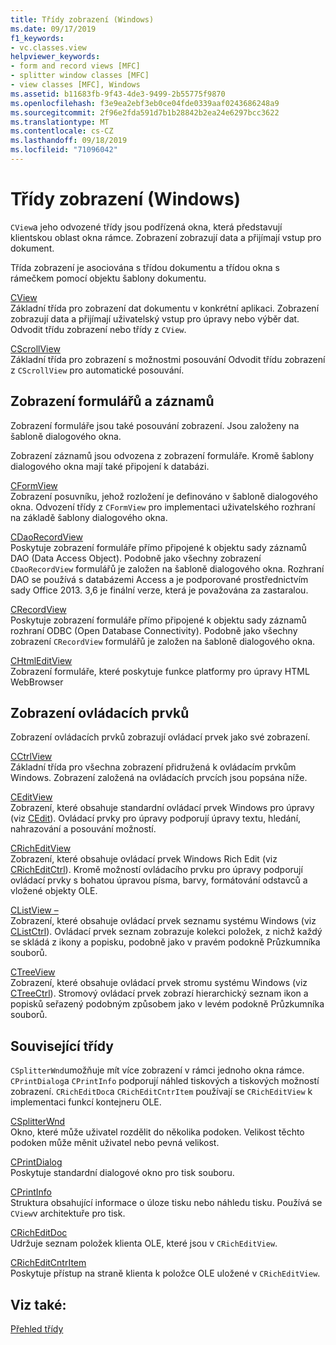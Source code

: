 ```yaml
---
title: Třídy zobrazení (Windows)
ms.date: 09/17/2019
f1_keywords:
- vc.classes.view
helpviewer_keywords:
- form and record views [MFC]
- splitter window classes [MFC]
- view classes [MFC], Windows
ms.assetid: b11683fb-9f43-4de3-9499-2b55775f9870
ms.openlocfilehash: f3e9ea2ebf3eb0ce04fde0339aaf0243686248a9
ms.sourcegitcommit: 2f96e2fda591d7b1b28842b2ea24e6297bcc3622
ms.translationtype: MT
ms.contentlocale: cs-CZ
ms.lasthandoff: 09/18/2019
ms.locfileid: "71096042"
---
```

# <a name="view-classes-windows"></a>Třídy zobrazení (Windows)

`CView`a jeho odvozené třídy jsou podřízená okna, která představují klientskou oblast okna rámce. Zobrazení zobrazují data a přijímají vstup pro dokument.

Třída zobrazení je asociována s třídou dokumentu a třídou okna s rámečkem pomocí objektu šablony dokumentu.

[CView](../mfc/reference/cview-class.md)<br/>
Základní třída pro zobrazení dat dokumentu v konkrétní aplikaci. Zobrazení zobrazují data a přijímají uživatelský vstup pro úpravy nebo výběr dat. Odvodit třídu zobrazení nebo třídy z `CView`.

[CScrollView](../mfc/reference/cscrollview-class.md)<br/>
Základní třída pro zobrazení s možnostmi posouvání Odvodit třídu zobrazení z `CScrollView` pro automatické posouvání.

## <a name="form-and-record-views"></a>Zobrazení formulářů a záznamů

Zobrazení formuláře jsou také posouvání zobrazení. Jsou založeny na šabloně dialogového okna.

Zobrazení záznamů jsou odvozena z zobrazení formuláře. Kromě šablony dialogového okna mají také připojení k databázi.

[CFormView](../mfc/reference/cformview-class.md)<br/>
Zobrazení posuvníku, jehož rozložení je definováno v šabloně dialogového okna. Odvození třídy z `CFormView` pro implementaci uživatelského rozhraní na základě šablony dialogového okna.

[CDaoRecordView](../mfc/reference/cdaorecordview-class.md)<br/>
Poskytuje zobrazení formuláře přímo připojené k objektu sady záznamů DAO (Data Access Object). Podobně jako všechny zobrazení `CDaoRecordView` formulářů je založen na šabloně dialogového okna. Rozhraní DAO se používá s databázemi Access a je podporované prostřednictvím sady Office 2013. 3,6 je finální verze, která je považována za zastaralou.

[CRecordView](../mfc/reference/crecordview-class.md)<br/>
Poskytuje zobrazení formuláře přímo připojené k objektu sady záznamů rozhraní ODBC (Open Database Connectivity). Podobně jako všechny zobrazení `CRecordView` formulářů je založen na šabloně dialogového okna.

[CHtmlEditView](../mfc/reference/chtmleditview-class.md)<br/>
Zobrazení formuláře, které poskytuje funkce platformy pro úpravy HTML WebBrowser

## <a name="control-views"></a>Zobrazení ovládacích prvků

Zobrazení ovládacích prvků zobrazují ovládací prvek jako své zobrazení.

[CCtrlView](../mfc/reference/cctrlview-class.md)<br/>
Základní třída pro všechna zobrazení přidružená k ovládacím prvkům Windows. Zobrazení založená na ovládacích prvcích jsou popsána níže.

[CEditView](../mfc/reference/ceditview-class.md)<br/>
Zobrazení, které obsahuje standardní ovládací prvek Windows pro úpravy (viz [CEdit](../mfc/reference/cedit-class.md)). Ovládací prvky pro úpravy podporují úpravy textu, hledání, nahrazování a posouvání možností.

[CRichEditView](../mfc/reference/cricheditview-class.md)<br/>
Zobrazení, které obsahuje ovládací prvek Windows Rich Edit (viz [CRichEditCtrl](../mfc/reference/cricheditctrl-class.md)). Kromě možností ovládacího prvku pro úpravy podporují ovládací prvky s bohatou úpravou písma, barvy, formátování odstavců a vložené objekty OLE.

[CListView –](../mfc/reference/clistview-class.md)<br/>
Zobrazení, které obsahuje ovládací prvek seznamu systému Windows (viz [CListCtrl](../mfc/reference/clistctrl-class.md)). Ovládací prvek seznam zobrazuje kolekci položek, z nichž každý se skládá z ikony a popisku, podobně jako v pravém podokně Průzkumníka souborů.

[CTreeView](../mfc/reference/ctreeview-class.md)<br/>
Zobrazení, které obsahuje ovládací prvek stromu systému Windows (viz [CTreeCtrl](../mfc/reference/ctreectrl-class.md)). Stromový ovládací prvek zobrazí hierarchický seznam ikon a popisků seřazený podobným způsobem jako v levém podokně Průzkumníka souborů.

## <a name="related-classes"></a>Související třídy

`CSplitterWnd`umožňuje mít více zobrazení v rámci jednoho okna rámce. `CPrintDialog`a `CPrintInfo` podporují náhled tiskových a tiskových možností zobrazení. `CRichEditDoc`a `CRichEditCntrItem` používají se `CRichEditView` k implementaci funkcí kontejneru OLE.

[CSplitterWnd](../mfc/reference/csplitterwnd-class.md)<br/>
Okno, které může uživatel rozdělit do několika podoken. Velikost těchto podoken může měnit uživatel nebo pevná velikost.

[CPrintDialog](../mfc/reference/cprintdialog-class.md)<br/>
Poskytuje standardní dialogové okno pro tisk souboru.

[CPrintInfo](../mfc/reference/cprintinfo-structure.md)<br/>
Struktura obsahující informace o úloze tisku nebo náhledu tisku. Používá se `CView`v architektuře pro tisk.

[CRichEditDoc](../mfc/reference/cricheditdoc-class.md)<br/>
Udržuje seznam položek klienta OLE, které jsou v `CRichEditView`.

[CRichEditCntrItem](../mfc/reference/cricheditcntritem-class.md)<br/>
Poskytuje přístup na straně klienta k položce OLE uložené v `CRichEditView`.

## <a name="see-also"></a>Viz také:

[Přehled třídy](../mfc/class-library-overview.md)
